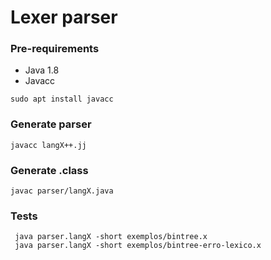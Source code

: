 # Lexer parser

### Pre-requirements
- Java 1.8
- Javacc<br/>
```
sudo apt install javacc
```

### Generate parser 
```
javacc langX++.jj
```

###  Generate .class 
```
javac parser/langX.java
```

### Tests
```
 java parser.langX -short exemplos/bintree.x
 java parser.langX -short exemplos/bintree-erro-lexico.x

```
